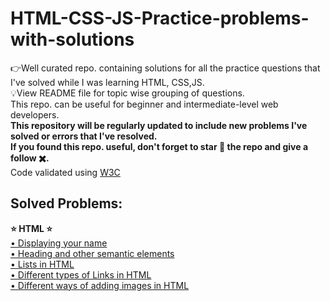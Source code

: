 # HTML-CSS-JS-Practice-problems-with-solutions
👉Well curated repo. containing solutions for all the practice questions that I've solved while I was learning HTML, CSS,JS.<br> 💡View README file for topic wise grouping of questions.<br> This repo. can be useful for beginner and intermediate-level web developers. <br><b>This repository will be regularly updated to include new problems I've solved or errors that I've resolved.<br>If you found this repo. useful, don't forget to star 🌟 the repo and give a follow ✖️.</b><br>Code validated using <a href="https://validator.w3.org/nu/#textarea">W3C</a><br>


<h2>Solved Problems:</h2>
<strong>⭐ HTML ⭐</strong><br>
<a href="https://github.com/Vishruthh/HTML-CSS-JS-Practice-problems-with-solutions/blob/main/name.html">
    • Displaying your name
</a><br>
<a href="https://github.com/Vishruthh/HTML-CSS-JS-Practice-problems-with-solutions/blob/main/headingnsemantics.html">
    • Heading and other semantic elements
</a><br>
<a href="https://github.com/Vishruthh/HTML-CSS-JS-Practice-problems-with-solutions/blob/main/lists.html">
    • Lists in HTML
</a><br>
<a href="https://github.com/Vishruthh/HTML-CSS-JS-Practice-problems-with-solutions/blob/main/links.html">
    • Different types of Links in HTML
</a><br>
<a href="https://github.com/Vishruthh/HTML-CSS-JS-Practice-problems-with-solutions/blob/main/images.html">
    • Different ways of adding images in HTML
</a><br>
